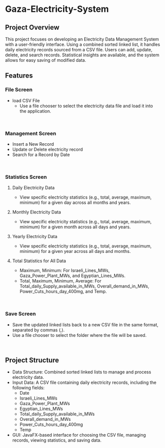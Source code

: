 # Gaza-Electricity-System

## Project Overview
This project focuses on developing an Electricity Data Management System with a user-friendly interface. 
Using a combined sorted linked list, it handles daily electricity records sourced from a CSV file. Users can add, update, delete, and search records. 
Statistical insights are available, and the system allows for easy saving of modified data.

## Features
### File Screen
- load CSV File
   - Use a file chooser to select the electricity data file and load it into the application.
<br>

### Management Screen
- Insert a New Record
- Update or Delete electricity record
- Search for a Record by Date
<br>

### Statistics Screen
1) Daily Electricity Data
   - View specific electricity statistics (e.g., total, average, maximum, minimum) for a given day across all months and years.
     
2) Monthly Electricity Data
   - View specific electricity statistics (e.g., total, average, maximum, minimum) for a given month across all days and years.
     
3) Yearly Electricity Data
   - View specific electricity statistics (e.g., total, average, maximum, minimum) for a given year across all days and months.
     
4) Total Statistics for All Data
   - Maximum, Minimum: For Israeli_Lines_MWs, Gaza_Power_Plant_MWs, and Egyptian_Lines_MWs.
   - Total, Maximum, Minimum, Average: For Total_daily_Supply_available_in_MWs, Overall_demand_in_MWs, Power_Cuts_hours_day_400mg, and Temp.
<br>

### Save Screen
- Save the updated linked lists back to a new CSV file in the same format, separated by commas (,).
- Use a file chooser to select the folder where the file will be saved.
<br>

## Project Structure 
- Data Structure: Combined sorted linked lists to manage and process electricity data.
- Input Data: A CSV file containing daily electricity records, including the following fields:
   - Date
   - Israeli_Lines_MWs
   - Gaza_Power_Plant_MWs
   - Egyptian_Lines_MWs
   - Total_daily_Supply_available_in_MWs
   - Overall_demand_in_MWs
   - Power_Cuts_hours_day_400mg
   - Temp
- GUI: JavaFX-based interface for choosing the CSV file, managing records, viewing statistics, and saving data.
